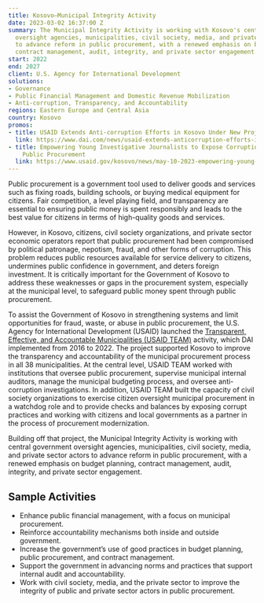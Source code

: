 ```yaml
---
title: Kosovo—Municipal Integrity Activity
date: 2023-03-02 16:37:00 Z
summary: The Municipal Integrity Activity is working with Kosovo's central government
  oversight agencies, municipalities, civil society, media, and private sector actors
  to advance reform in public procurement, with a renewed emphasis on budget planning,
  contract management, audit, integrity, and private sector engagement.
start: 2022
end: 2027
client: U.S. Agency for International Development
solutions:
- Governance
- Public Financial Management and Domestic Revenue Mobilization
- Anti-corruption, Transparency, and Accountability
regions: Eastern Europe and Central Asia
country: Kosovo
promos:
- title: USAID Extends Anti-corruption Efforts in Kosovo Under New Project
  link: https://www.dai.com/news/usaid-extends-anticorruption-efforts-in-kosovo-under-new-project
- title: Empowering Young Investigative Journalists to Expose Corruption in Kosovo's
    Public Procurement
  link: https://www.usaid.gov/kosovo/news/may-10-2023-empowering-young-investigative-journalists-expose-corruption-kosovos-public-procurement
---
```


Public procurement is a government tool used to deliver goods and services such as fixing roads, building schools, or buying medical equipment for citizens. Fair competition, a level playing field, and transparency are essential to ensuring public money is spent responsibly and leads to the best value for citizens in terms of high-quality goods and services.

However, in Kosovo, citizens, civil society organizations, and private sector economic operators report that public procurement had been compromised by political patronage, nepotism, fraud, and other forms of corruption. This problem reduces public resources available for service delivery to citizens, undermines public confidence in government, and deters foreign investment. It is critically important for the Government of Kosovo to address these weaknesses or gaps in the procurement system, especially at the municipal level, to safeguard public money spent through public procurement.

To assist the Government of Kosovo in strengthening systems and limit opportunities for fraud, waste, or abuse in public procurement, the U.S. Agency for International Development (USAID) launched the [Transparent, Effective, and Accountable Municipalities (USAID TEAM)](https://www.dai.com/our-work/projects/kosovo-transparent-effective-and-accountable-municipalities-team) activity, which DAI implemented from 2016 to 2022. The project supported Kosovo to improve the transparency and accountability of the municipal procurement process in all 38 municipalities. At the central level, USAID TEAM worked with institutions that oversee public procurement, supervise municipal internal auditors, manage the municipal budgeting process, and oversee anti-corruption investigations. In addition, USAID TEAM built the capacity of civil society organizations to exercise citizen oversight municipal procurement in a watchdog role and to provide checks and balances by exposing corrupt practices and working with citizens and local governments as a partner in the process of procurement modernization.

Building off that project, the Municipal Integrity Activity is working with central government oversight agencies, municipalities, civil society, media, and private sector actors to advance reform in public procurement, with a renewed emphasis on budget planning, contract management, audit, integrity, and private sector engagement.

## Sample Activities

* Enhance public financial management, with a focus on municipal procurement.
* Reinforce accountability mechanisms both inside and outside government.
* Increase the government’s use of good practices in budget planning, public procurement, and contract management.
* Support the government in advancing norms and practices that support internal audit and accountability.
* Work with civil society, media, and the private sector to improve the integrity of public and private sector actors in public procurement.